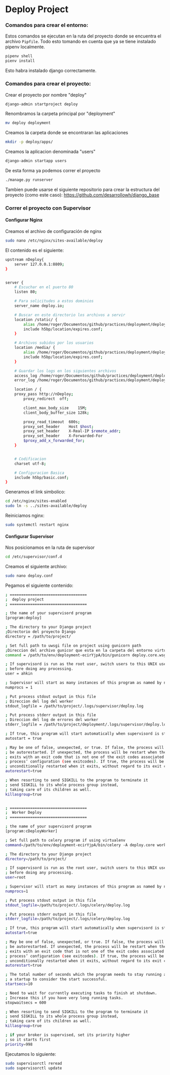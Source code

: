 # Deploy Project

### Comandos para crear el entorno:

Estos comandos se ejecutan en la ruta del proyecto donde se encuentra el archivo `Pipfile`. Todo esto tomando en cuenta que ya se tiene instalado pipenv localmente.

```bash
pipenv shell
pienv install
```

Esto habra instalado django correctamente.

### Comandos para crear el proyecto:

Crear el proyecto por nombre "deploy"

```bash
django-admin startproject deploy
```

Renombramos la carpeta principal por "deployment"

```bash
mv deploy deployment
```

Creamos la carpeta donde se encontraran las aplicaciones

```bash
mkdir -p deploy/apps/
```

Creamos la aplicacion denominada "users"

```bash
django-admin startapp users
```

De esta forma ya podemos correr el proyecto

```bash
./manage.py runserver
```

Tambien puede usarse el siguiente repositorio para crear la estructura del proyecto (como este caso): https://github.com/desarrollowh/django_base

### Correr el proyecto con Supervisor

#### Configurar Nginx

Creamos el archivo de configuración de nginx

```bash
sudo nano /etc/nginx/sites-available/deploy
```

El contenido es el siguiente:

```bash
upstream nDeploy{
    server 127.0.0.1:8809;
}


server {
    # Escuchar en el puerto 80
    listen 80;

    # Para solicitudes a estos dominios
    server_name deploy.io;

    # Buscar en este directorio los archivos a servir
    location /static/ {
        alias /home/roger/Documentos/github/practices/deployment/deployment/static;
        include h5bp/location/expires.conf;
    }

    # Archivos subidos por los usuarios
    location /media/ {
        alias /home/roger/Documentos/github/practices/deployment/deployment/media;
        include h5bp/location/expires.conf;
    }

    # Guardar los logs en los siguientes archivos
    access_log /home/roger/Documentos/github/practices/deployment/deployment/.logs/deploy.log; 
    error_log /home/roger/Documentos/github/practices/deployment/deployment/.logs/deploy.log;

    location / {
	proxy_pass http://nDeploy;
        proxy_redirect  off;

        client_max_body_size    15M;
        client_body_buffer_size 128k;

        proxy_read_timeout  600s;
        proxy_set_header    Host $host;
        proxy_set_header    X-Real-IP $remote_addr;
        proxy_set_header    X-Forwarded-For
        $proxy_add_x_forwarded_for;
    }


    # Codificacion
    charset utf-8;

    # Configuracion Basica
    include h5bp/basic.conf;
}
```

Generamos el link simbolico:

```bash
cd /etc/nginx/sites-enabled
sudo ln -s ../sites-available/deploy
```

Reiniciamos nginx:

```bash
sudo systemctl restart nginx
```

#### Configurar Supervisor

Nos posicionamos en la ruta de supervisor

```bash
cd /etc/supervisor/conf.d
```

Creamos el siguiente archivo:

```bash
sudo nano deploy.conf
```

Pegamos el siguiente contenido:

```bash
; ==================================
;  deploy project
; ==================================

; the name of your supervisord program
[program:deploy]

; The directory to your Django project
;Directorio del proyecto Django
directory = /path/to/project/

; Set full path to uwsgi file on project using gunicorn path
;Direccion del archivo gunicor que esta en la carpeta del entorno virtual y archivo wsgi en tu proyecto django, conexion a una IP y puerto
command = /path/to/env/deployment-ecirYjpA/bin/gunicorn deploy.core.wsgi:application --bind 127.0.0.1:8809 -w 8 -t 600

; If supervisord is run as the root user, switch users to this UNIX user account
; before doing any processing.
user = ahkin

; Supervisor will start as many instances of this program as named by numprocs
numprocs = 1

; Put process stdout output in this file
; Direccion del log del worker
stdout_logfile = /path/to/project/.logs/supervisor/depĺoy.log

; Put process stderr output in this file
; Direccion del log de errores del worker
stderr_logfile = /path/to/project/deployment/.logs/supervisor/depĺoy.log

; If true, this program will start automatically when supervisord is started
autostart = true

; May be one of false, unexpected, or true. If false, the process will never
; be autorestarted. If unexpected, the process will be restart when the program
; exits with an exit code that is not one of the exit codes associated with this
; process’ configuration (see exitcodes). If true, the process will be
; unconditionally restarted when it exits, without regard to its exit code.
autorestart=true

; When resorting to send SIGKILL to the program to terminate it
; send SIGKILL to its whole process group instead,
; taking care of its children as well.
killasgroup=true


; ==================================
;  Worker Deploy
; ==================================

; the name of your supervisord program
[program:cDeployWorker]

; Set full path to celery program if using virtualenv
command=/path/to/env/deployment-ecirYjpA/bin/celery -A deploy.core worker --loglevel=INFO

; The directory to your Django project
directory=/path/to/project/

; If supervisord is run as the root user, switch users to this UNIX user account
; before doing any processing.
user=root

; Supervisor will start as many instances of this program as named by numprocs
numprocs=1

; Put process stdout output in this file
stdout_logfile=/path/to/project/.logs/celery/deploy.log

; Put process stderr output in this file
stderr_logfile=/path/to/project/.logs/celery/deploy.log

; If true, this program will start automatically when supervisord is started
autostart=true

; May be one of false, unexpected, or true. If false, the process will never
; be autorestarted. If unexpected, the process will be restart when the program
; exits with an exit code that is not one of the exit codes associated with this
; process’ configuration (see exitcodes). If true, the process will be
; unconditionally restarted when it exits, without regard to its exit code.
autorestart=true

; The total number of seconds which the program needs to stay running after
; a startup to consider the start successful.
startsecs=10

; Need to wait for currently executing tasks to finish at shutdown.
; Increase this if you have very long running tasks.
stopwaitsecs = 600

; When resorting to send SIGKILL to the program to terminate it
; send SIGKILL to its whole process group instead,
; taking care of its children as well.
killasgroup=true

; if your broker is supervised, set its priority higher
; so it starts first
priority=998

```

Ejecutamos lo siguiente:

```bash
sudo supervisorctl reread
sudo supervisorctl update
```
